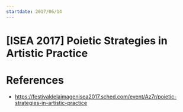 ```yaml
---
startdate: 2017/06/14
---
```

# [ISEA 2017] Poietic Strategies in Artistic Practice

# References
* https://festivaldelaimagenisea2017.sched.com/event/Az7r/poietic-strategies-in-artistic-practice
